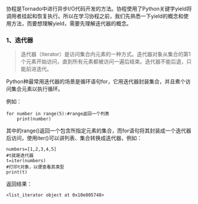 协程是Tornado中进行异步I/O代码开发的方法。协程使用了Python关键字yield将调用者挂起和恢复执行。所以在学习协程之前，我们先熟悉一下yield的概念和使用方法，而要想理解yield，需要先理解迭代器的概念。

### 1、迭代器

> 迭代器（Iterator）是访问集合内元素的一种方式。迭代器对象从集合的第1个元素开始访问，直到所有元素都被访问一遍后结束。迭代器不能后退，只能前进迭代。

Python种最常用迭代器的场景是循环语句for，它用迭代器封装集合，并且煮个访问集合元素以执行循环。

例如：

```
for number in range(5):#range返回一个列表
    print(number)
```

其中的range\(\)返回一个包含所指定元素的集合，而for语句将其封装成一个迭代器后访问，使用iter\(\)可以讲列表、集合转换成迭代器，例如：

```
numbers=[1,2,3,4,5]
#t就是迭代器
t=iter(numbers)
#打印t对象，以便查看其类型
print(t)
```

返回结果：

```
<list_iterator object at 0x10e805748>
```



